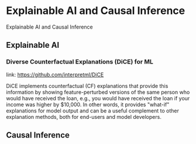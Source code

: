 # Explainable AI and Causal Inference
Explainable AI and Causal Inference

## Explainable AI 
### Diverse Counterfactual Explanations (DiCE) for ML
link: https://github.com/interpretml/DiCE

DiCE implements counterfactual (CF) explanations that provide this information by showing feature-perturbed versions of the same person who would have received the loan, e.g., you would have received the loan if your income was higher by $10,000. In other words, it provides "what-if" explanations for model output and can be a useful complement to other explanation methods, both for end-users and model developers.


## Causal Inference

